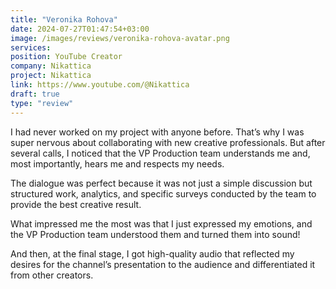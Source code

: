 ```yaml
---
title: "Veronika Rohova"
date: 2024-07-27T01:47:54+03:00
image: /images/reviews/veronika-rohova-avatar.png
services:
position: YouTube Creator
company: Nikattica
project: Nikattica
link: https://www.youtube.com/@Nikattica
draft: true
type: "review"
---
```


I had never worked on my project with anyone before. That’s why I was super nervous about collaborating with new creative professionals. But after several calls, I noticed that the VP Production team understands me and, most importantly, hears me and respects my needs.

<!--more-->

The dialogue was perfect because it was not just a simple discussion but structured work, analytics, and specific surveys conducted by the team to provide the best creative result. 

What impressed me the most was that I just expressed my emotions, and the VP Production team understood them and turned them into sound! 

And then, at the final stage, I got high-quality audio that reflected my desires for the channel’s presentation to the audience and differentiated it from other creators.